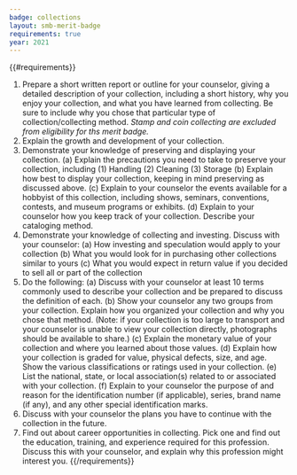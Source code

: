 ```yaml
---
badge: collections
layout: smb-merit-badge
requirements: true
year: 2021
---
```


{{#requirements}}
1. Prepare a short written report or outline for your counselor, giving a detailed description of your collection, including a short history, why you enjoy your collection, and what you have learned from collecting. Be sure to include why you chose that particular type of collection/collecting method.
    *Stamp and coin collecting are excluded from eligibility for ths merit badge.*
2. Explain the growth and development of your collection.
3. Demonstrate your knowledge of preserving and displaying your collection.
    (a) Explain the precautions you need to take to preserve your collection, including
        (1) Handling
        (2) Cleaning
        (3) Storage
    (b) Explain how best to display your collection, keeping in mind preserving as discussed above.
    (c) Explain to your counselor the events available for a hobbyist of this collection, including shows, seminars, conventions, contests, and museum programs or exhibits.
    (d) Explain to your counselor how you keep track of your collection. Describe your cataloging method.
4. Demonstrate your knowledge of collecting and investing. Discuss with your counselor:
    (a) How investing and speculation would apply to your collection
    (b) What you would look for in purchasing other collections similar to yours
    (c) What you would expect in return value if you decided to sell all or part of the collection
5. Do the following:
    (a) Discuss with your counselor at least 10 terms commonly used to describe your collection and be prepared to discuss the definition of each.
    (b) Show your counselor any two groups from your collection. Explain how you organized your collection and why you chose that method. (Note: if your collection is too large to transport and your counselor is unable to view your collection directly, photographs should be available to share.)
    (c) Explain the monetary value of your collection and where you learned about those values.
    (d) Explain how your collection is graded for value, physical defects, size, and age. Show the various classifications or ratings used in your collection.
    (e) List the national, state, or local association(s) related to or associated with your collection.
    (f) Explain to your counselor the purpose of and reason for the identification number (if applicable), series, brand name (if any), and any other special identification marks.
6. Discuss with your counselor the plans you have to continue with the collection in the future.
7. Find out about career opportunities in collecting. Pick one and find out the education, training, and experience required for this profession. Discuss this with your counselor, and explain why this profession might interest you.
{{/requirements}}
